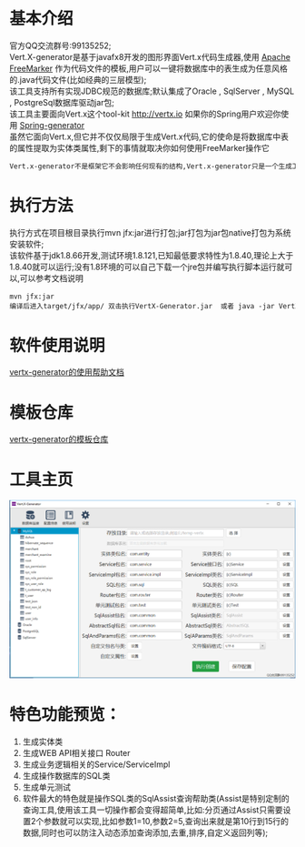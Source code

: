# 基本介绍
官方QQ交流群号:99135252;<br/>
Vert.X-generator是基于javafx8开发的图形界面Vert.x代码生成器,使用 <a target="_blank" href="https://freemarker.apache.org/">Apache FreeMarker</a> 
作为代码文件的模板,用户可以一键将数据库中的表生成为任意风格的.java代码文件(比如经典的三层模型);<br>
该工具支持所有实现JDBC规范的数据库;默认集成了Oracle , SqlServer , MySQL , PostgreSql数据库驱动jar包;<br>
该工具主要面向Vert.x这个tool-kit <a href="http://vertx.io" target="_blank">http://vertx.io</a> 如果你的Spring用户欢迎你使用 <a href="https://github.com/EliMirren/Spring-generator" target="_blank">Spring-generator</a><br>
虽然它面向Vert.x,但它并不仅仅局限于生成Vert.x代码,它的使命是将数据库中表的属性提取为实体类属性,剩下的事情就取决你如何使用FreeMarker操作它<br>
```html
Vert.x-generator不是框架它不会影响任何现有的结构,Vert.x-generator只是一个生成工具,不拘于语言,只取决于你怎么使用FreeMarker编写模板,Assist是一个非常好用的帮助工具能做动态查询
``` 
# 执行方法
执行方式在项目根目录执行mvn jfx:jar进行打包;jar打包为jar包native打包为系统安装软件;<br/>
该软件基于jdk1.8.66开发,测试环境1.8.121,已知最低要求特性为1.8.40,理论上大于1.8.40就可以运行;没有1.8环境的可以自己下载一个jre包并编写执行脚本运行就可以,可以参考文档说明<br/>
```html
mvn jfx:jar
编译后进入target/jfx/app/ 双击执行VertX-Generator.jar  或者 java -jar VertX-Generator.jar
```

# 软件使用说明
[vertx-generator的使用帮助文档](http://duhua.gitee.io/vertx-generator-doc/)<br/>

# 模板仓库
[vertx-generator的模板仓库](https://github.com/EliMirren/Vert.X-generator-Template)<br/>

# 工具主页<br/>
![index](https://raw.githubusercontent.com/shenzhenMirren/MyGithubResources/master/image/vert.x-generator-index.png) 

# 特色功能预览：<br/>
<ol>
	<li>生成实体类</li>
	<li>生成WEB API相关接口 Router</li>
	<li>生成业务逻辑相关的Service/ServiceImpl</li>
	<li>生成操作数据库的SQL类</li>
	<li>生成单元测试</li>
	<li>软件最大的特色就是操作SQL类的SqlAssist查询帮助类(Assist是特别定制的查询工具,使用该工具一切操作都会变得超简单,比如:分页通过Assist只需要设置2个参数就可以实现,比如参数1=10,参数2=5,查询出来就是第10行到15行的数据,同时也可以防注入动态添加查询添加,去重,排序,自定义返回列等);
	</li>
</ol>

  


